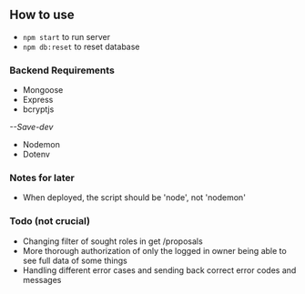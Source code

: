 ## How to use

- `npm start` to run server
- `npm db:reset` to reset database

### Backend Requirements

- Mongoose
- Express
- bcryptjs

_--Save-dev_

- Nodemon
- Dotenv

### Notes for later

- When deployed, the script should be 'node', not 'nodemon'

### Todo (not crucial)

- Changing filter of sought roles in get /proposals
- More thorough authorization of only the logged in owner being able to see full data of some things
- Handling different error cases and sending back correct error codes and messages
